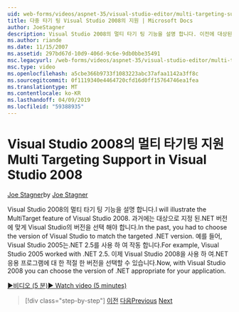 ```yaml
---
uid: web-forms/videos/aspnet-35/visual-studio-editor/multi-targeting-support-in-visual-studio-2008
title: 다중 타기 팅 Visual Studio 2008의 지원 | Microsoft Docs
author: JoeStagner
description: Visual Studio 2008의 멀티 타기 팅 기능을 설명 합니다. 이전에 대상된.NET versi에 맞게 Visual Studio의 버전을 선택 해야 하는 중...
ms.author: riande
ms.date: 11/15/2007
ms.assetid: 297bd67d-10d9-406d-9c6e-9db0bbe35491
msc.legacyurl: /web-forms/videos/aspnet-35/visual-studio-editor/multi-targeting-support-in-visual-studio-2008
msc.type: video
ms.openlocfilehash: a5cbe366b9733f1083223abc37afaa1142a3ff8c
ms.sourcegitcommit: 0f1119340e4464720cfd16d0ff15764746ea1fea
ms.translationtype: MT
ms.contentlocale: ko-KR
ms.lasthandoff: 04/09/2019
ms.locfileid: "59388935"
---
```

# <a name="multi-targeting-support-in-visual-studio-2008"></a><span data-ttu-id="c093c-104">Visual Studio 2008의 멀티 타기팅 지원</span><span class="sxs-lookup"><span data-stu-id="c093c-104">Multi Targeting Support in Visual Studio 2008</span></span>

<span data-ttu-id="c093c-105">[Joe Stagner](https://github.com/JoeStagner)</span><span class="sxs-lookup"><span data-stu-id="c093c-105">by [Joe Stagner](https://github.com/JoeStagner)</span></span>

<span data-ttu-id="c093c-106">Visual Studio 2008의 멀티 타기 팅 기능을 설명 합니다.</span><span class="sxs-lookup"><span data-stu-id="c093c-106">I will illustrate the MultiTarget feature of Visual Studio 2008.</span></span> <span data-ttu-id="c093c-107">과거에는 대상으로 지정 된.NET 버전에 맞게 Visual Studio의 버전을 선택 해야 합니다.</span><span class="sxs-lookup"><span data-stu-id="c093c-107">In the past, you had to choose the version of Visual Studio to match the targeted .NET version.</span></span> <span data-ttu-id="c093c-108">예를 들어, Visual Studio 2005는.NET 2.5를 사용 하 여 작동 합니다.</span><span class="sxs-lookup"><span data-stu-id="c093c-108">For example, Visual Studio 2005 worked with .NET 2.5.</span></span> <span data-ttu-id="c093c-109">이제 Visual Studio 2008을 사용 하 여.NET 응용 프로그램에 대 한 적절 한 버전을 선택할 수 있습니다.</span><span class="sxs-lookup"><span data-stu-id="c093c-109">Now, with Visual Studio 2008 you can choose the version of .NET appropriate for your application.</span></span>

[<span data-ttu-id="c093c-110">&#9654;비디오 (5 분)</span><span class="sxs-lookup"><span data-stu-id="c093c-110">&#9654; Watch video (5 minutes)</span></span>](https://channel9.msdn.com/Blogs/ASP-NET-Site-Videos/multi-targeting-support-in-visual-studio-2008)

> [!div class="step-by-step"]
> <span data-ttu-id="c093c-111">[이전](javascript-debugging-in-visual-studio-2008.md)
> [다음](intellisense-for-jscript-and-aspnet-ajax.md)</span><span class="sxs-lookup"><span data-stu-id="c093c-111">[Previous](javascript-debugging-in-visual-studio-2008.md)
[Next](intellisense-for-jscript-and-aspnet-ajax.md)</span></span>
